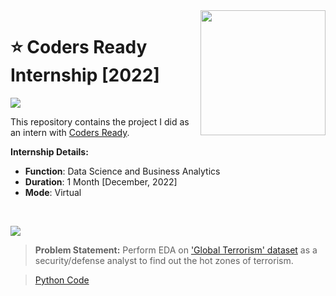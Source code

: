 <img align="right" src="https://apksos.com/storage/images/com/proctur/app222751/com.proctur.app222751_1.png" width="200">

# :star: Coders Ready Internship [2022]
![](https://img.shields.io/badge/Tools-Python%20|%20Pandas%20|%20Matplotlib%20|%20seaborn%20-green?style=for-the-badge)

This repository contains the project I did as an intern with [Coders Ready](https://codersready.com/).

**Internship Details:**
 - **Function**: Data Science and Business Analytics
 - **Duration**: 1 Month [December, 2022]
 - **Mode**: Virtual

<br>

![](https://img.shields.io/badge/Task%20-Exploratory%20Data%20Analysis%20--%20Global%20Terrorism-eb3471?style=for-the-badge)
> **Problem Statement:** Perform EDA on ['Global Terrorism' dataset](https://drive.google.com/file/d/1MQHuEl7JOfa4GQsmgK0TISEKEafxkpqb/view) as a security/defense analyst to find out the hot zones of terrorism.

> [Python Code](https://github.com/Rohit-Rannavre/Coders-Ready-Internship-2022/blob/main/EDA_global_terrorism.ipynb)

<br>

